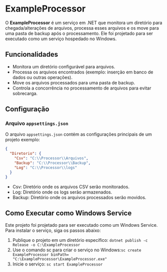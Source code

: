 # ExampleProcessor

O **ExampleProcessor** é um serviço em .NET que monitora um diretório para chegada/alterações de arquivos, processa esses arquivos e os move para uma pasta de backup após o processamento. Ele foi projetado para ser executado como um serviço hospedado no Windows.

## Funcionalidades

- Monitora um diretório configurável para arquivos.
- Processa os arquivos encontrados (exemplo: inserção em banco de dados ou outras operações).
- Move os arquivos processados para uma pasta de backup.
- Controla a concorrência no processamento de arquivos para evitar sobrecarga.

## Configuração

### Arquivo `appsettings.json`

O arquivo `appsettings.json` contém as configurações principais de um projeto exemplo:

```json
{
  "Diretorio": {
    "Csv": "C:\\Processor\\Arquivos",
    "Backup": "C:\\Processor\\Backup",
    "Log": "C:\\Processor\\logs"
  }
}
```
* Csv: Diretório onde os arquivos CSV serão monitorados.
* Log: Diretório onde os logs serão armazenados.
* Backup: Diretório onde os arquivos processados serão movidos.

## Como Executar como Windows Service
Este projeto foi projetado para ser executado como um Windows Service. Para instalar o serviço, siga os passos abaixo:

1. Publique o projeto em um diretório específico: ```dotnet publish -c Release -o C:\ExampleProcessor```
2. Use o comando sc para criar o serviço no Windows:```sc create ExampleProcessor binPath= "C:\ExampleProcessor\ExampleProcessor.exe"```
3. Inicie o serviço: ```sc start ExampleProcessor```
